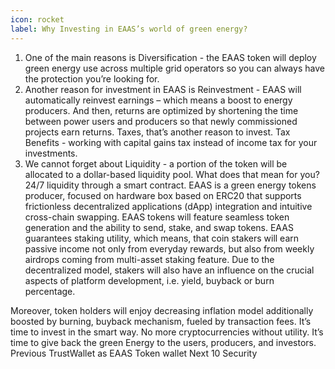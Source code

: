 ```yaml
---
icon: rocket
label: Why Investing in EAAS’s world of green energy?
---
```


1. One of the main reasons is Diversification - the EAAS token will deploy green energy use across multiple grid operators so you can always have the protection you’re looking for.
2. Another reason for investment in EAAS is Reinvestment - EAAS will automatically reinvest earnings – which means a boost to energy producers. And then, returns are optimized by shortening the time between power users and producers so that newly commissioned projects earn returns. Taxes, that’s another reason to invest. Tax Benefits - working with capital gains tax instead of income tax for your investments.
3. We cannot forget about Liquidity - a portion of the token will be allocated to a dollar-based liquidity pool. What does that mean for you? 24/7 liquidity through a smart contract. EAAS is a green energy tokens producer, focused on hardware box based on ERC20 that supports frictionless decentralized applications (dApp) integration and intuitive cross-chain swapping. EAAS tokens will feature seamless token generation and the ability to send, stake, and swap tokens. EAAS guarantees staking utility, which means, that coin stakers will earn passive income not only from everyday rewards, but also from weekly airdrops coming from multi-asset staking feature. Due to the decentralized model, stakers will also have an influence on the crucial aspects of platform development, i.e. yield, buyback or burn percentage.

Moreover, token holders will enjoy decreasing inflation model additionally boosted by burning, buyback mechanism, fueled by transaction fees. It’s time to invest in the smart way. No more cryptocurrencies without utility. It’s time to give back the green Energy to the users, producers, and investors. Previous TrustWallet as EAAS Token wallet Next 10 Security